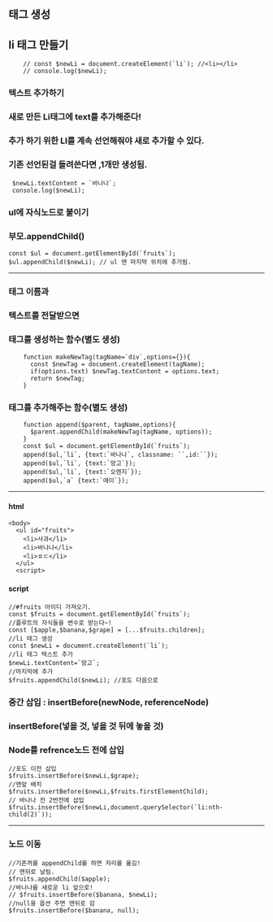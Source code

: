## 태그 생성
## li 태그 만들기
```
    // const $newLi = document.createElement(`li`); //<li></li>
    // console.log($newLi);
```
### 텍스트 추가하기
### 새로 만든 Li태그에 text를 추가해준다!
### 추가 하기 위한 LI를 계속 선언해줘야 새로 추가할 수 있다.
### 기존 선언된걸 돌려쓴다면 ,1개만 생성됨.
```
 $newLi.textContent = `바나나`;
 console.log($newLi);
```
### ul에 자식노드로 붙이기
### 부모.appendChild()
```
const $ul = document.getElementById(`fruits`);
$ul.appendChild($newLi); // ul 맨 마지막 위치에 추가됨.
```
---

### 태그 이름과
###  텍스트를 전달받으면 
### 태그를 생성하는 함수(별도 생성)
```
    function makeNewTag(tagName=`div`,options={}){
      const $newTag = document.createElement(tagName);
      if(options.text) $newTag.textContent = options.text;
      return $newTag;
    }
```
### 태그를 추가해주는 함수(별도 생성)
```
    function append($parent, tagName,options){
      $parent.appendChild(makeNewTag(tagName, options));
    }
    const $ul = document.getElementById(`fruits`);
    append($ul,`li`, {text:`바나나`, classname: ``,id:``});
    append($ul,`li`, {text:`망고`});
    append($ul,`li`, {text:`오렌지`});
    append($ul,`a` {text:`에이`});
```
---
#### html
```
<body>
  <ul id="fruits">
    <li>사과</li>
    <li>바나나</li>
    <li>ㅍㄷ</li>
  </ul>
  <script>
```  
#### script
```
//#fruits 아이디 가져오기.
const $fruits = document.getElementById(`fruits`);
//플루트의 자식들을 변수로 받는다~!
const [$apple,$banana,$grape] = [...$fruits.children];
//li 태그 생성
const $newLi = document.createElement(`li`);
//li 태그 텍스트 추가
$newLi.textContent=`망고`;
//마지막에 추가
$fruits.appendChild($newLi); //포도 다음으로
```

### 중간 삽입 : insertBefore(newNode, referenceNode)  
### insertBefore(넣을 것, 넣을 것 뒤에 놓을 것)  
### Node를 refrence노드 전에 삽입
```
//포도 이전 삽입
$fruits.insertBefore($newLi,$grape); 
//맨앞 배치
$fruits.insertBefore($newLi,$fruits.firstElementChild); 
// 바나나 전 2번전에 삽입
$fruits.insertBefore($newLi,document.querySelector(`li:nth-child(2)`)); 
```
---
### 노드 이동
```
//기존꺼를 appendChild를 하면 자리를 옮김!
// 맨뒤로 날림.
$fruits.appendChild($apple); 
//바나나를 새로운 li 앞으로!
// $fruits.insertBefore($banana, $newLi);  
//null을 옵션 주면 맨뒤로 감
$fruits.insertBefore($banana, null); 
```
